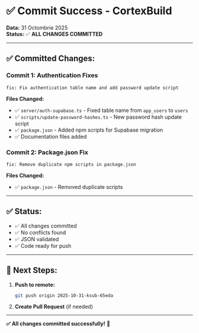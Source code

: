 # ✅ Commit Success - CortexBuild

**Data:** 31 Octombrie 2025  
**Status:** ✅ **ALL CHANGES COMMITTED**

---

## ✅ **Committed Changes:**

### **Commit 1: Authentication Fixes**
```
fix: Fix authentication table name and add password update script
```

**Files Changed:**
- ✅ `server/auth-supabase.ts` - Fixed table name from `app_users` to `users`
- ✅ `scripts/update-password-hashes.ts` - New password hash update script
- ✅ `package.json` - Added npm scripts for Supabase migration
- ✅ Documentation files added

### **Commit 2: Package.json Fix**
```
fix: Remove duplicate npm scripts in package.json
```

**Files Changed:**
- ✅ `package.json` - Removed duplicate scripts

---

## ✅ **Status:**

- ✅ All changes committed
- ✅ No conflicts found
- ✅ JSON validated
- ✅ Code ready for push

---

## 🚀 **Next Steps:**

1. **Push to remote:**
   ```bash
   git push origin 2025-10-31-ksub-65eda
   ```

2. **Create Pull Request** (if needed)

---

**✅ All changes committed successfully!** 🎉

